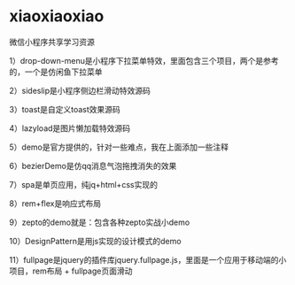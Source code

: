 # xiaoxiaoxiao
微信小程序共享学习资源

1）drop-down-menu是小程序下拉菜单特效，里面包含三个项目，两个是参考的，一个是仿闲鱼下拉菜单

2）sideslip是小程序侧边栏滑动特效源码

3）toast是自定义toast效果源码

4）lazyload是图片懒加载特效源码

5）demo是官方提供的，针对一些难点，我在上面添加一些注释

6）bezierDemo是仿qq消息气泡拖拽消失的效果

7）spa是单页应用，纯jq+html+css实现的

8）rem+flex是响应式布局

9）zepto的demo就是：包含各种zepto实战小demo

10）DesignPattern是用js实现的设计模式的demo

11）fullpage是jquery的插件库jquery.fullpage.js，里面是一个应用于移动端的小项目，rem布局 + fullpage页面滑动
